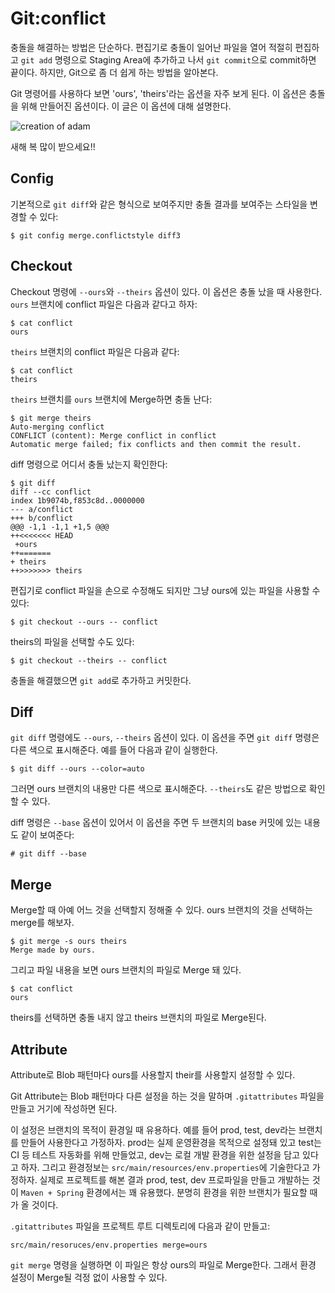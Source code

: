 # Git:conflict

충돌을 해결하는 방법은 단순하다. 편집기로 충돌이 일어난 파일을 열어 적절히 편집하고 `git add` 명령으로 Staging Area에 추가하고 나서 `git commit`으로 commit하면 끝이다. 하지만, Git으로 좀 더 쉽게 하는 방법을 알아본다.

Git 명령어를 사용하다 보면 'ours', 'theirs'라는 옵션을 자주 보게 된다. 이 옵션은 충돌을 위해 만들어진 옵션이다. 이 글은 이 옵션에 대해 설명한다.

![creation of adam](/articles/2012/git-conflict/creation-of-adam.jpg)

새해 복 많이 받으세요!!

## Config

기본적으로 `git diff`와 같은 형식으로 보여주지만 충돌 결과를 보여주는 스타일을 변경할 수 있다:

    $ git config merge.conflictstyle diff3

## Checkout

Checkout 명령에 `--ours`와 `--theirs` 옵션이 있다. 이 옵션은 충돌 났을 때 사용한다. `ours` 브랜치에 conflict 파일은 다음과 같다고 하자:

    $ cat conflict
    ours

`theirs` 브랜치의 conflict 파일은 다음과 같다:

    $ cat conflict
    theirs

`theirs` 브랜치를 `ours` 브랜치에 Merge하면 충돌 난다:

    $ git merge theirs
    Auto-merging conflict
    CONFLICT (content): Merge conflict in conflict
    Automatic merge failed; fix conflicts and then commit the result.

diff 명령으로 어디서 충돌 났는지 확인한다:

    $ git diff
    diff --cc conflict
    index 1b9074b,f853c8d..0000000
    --- a/conflict
    +++ b/conflict
    @@@ -1,1 -1,1 +1,5 @@@
    ++<<<<<<< HEAD
     +ours
    ++=======
    + theirs
    ++>>>>>>> theirs

편집기로 conflict 파일을 손으로 수정해도 되지만 그냥 ours에 있는 파일을 사용할 수 있다:

    $ git checkout --ours -- conflict

theirs의 파일을 선택할 수도 있다:

    $ git checkout --theirs -- conflict

충돌을 해결했으면 `git add`로 추가하고 커밋한다.

## Diff

`git diff` 명령에도 `--ours`, `--theirs` 옵션이 있다. 이 옵션을 주면 `git diff` 명령은 다른 색으로 표시해준다. 예를 들어 다음과 같이 실행한다.

    $ git diff --ours --color=auto

그러면 ours 브랜치의 내용만 다른 색으로 표시해준다. `--theirs`도 같은 방법으로 확인할 수 있다.

diff 명령은 `--base` 옵션이 있어서 이 옵션을 주면 두 브랜치의 base 커밋에 있는 내용도 같이 보여준다:

    # git diff --base

## Merge

Merge할 때 아예 어느 것을 선택할지 정해줄 수 있다. ours 브랜치의 것을 선택하는 merge를 해보자.

    $ git merge -s ours theirs
    Merge made by ours.

그리고 파일 내용을 보면 ours 브랜치의 파일로 Merge 돼 있다.

    $ cat conflict
    ours

theirs를 선택하면 충돌 내지 않고 theirs 브랜치의 파일로 Merge된다.

## Attribute

Attribute로 Blob 패턴마다 ours를 사용할지 their를 사용할지 설정할 수 있다.

Git Attribute는 Blob 패턴마다 다른 설정을 하는 것을 말하며 `.gitattributes` 파일을 만들고 거기에 작성하면 된다.

이 설정은 브랜치의 목적이 환경일 때 유용하다. 예를 들어 prod, test, dev라는 브랜치를 만들어 사용한다고 가정하자. prod는 실제 운영환경을 목적으로 설정돼 있고 test는 CI 등 테스트 자동화를 위해 만들었고, dev는 로컬 개발 환경을 위한 설정을 담고 있다고 하자. 그리고 환경정보는 `src/main/resources/env.properties`에 기술한다고 가정하자. 실제로 프로젝트를 해본 결과 prod, test, dev 프로파일을 만들고 개발하는 것이 `Maven + Spring` 환경에서는 꽤 유용했다. 분명히 환경을 위한 브랜치가 필요할 때가 올 것이다.

`.gitattributes` 파일을 프로젝트 루트 디렉토리에 다음과 같이 만들고:

    src/main/resoruces/env.properties merge=ours

`git merge` 명령을 실행하면 이 파일은 항상 ours의 파일로 Merge한다. 그래서 환경 설정이 Merge될 걱정 없이 사용할 수 있다.
